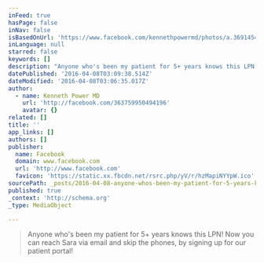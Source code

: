 ```yaml
---
inFeed: true
hasPage: false
inNav: false
isBasedOnUrl: 'https://www.facebook.com/kennethpowermd/photos/a.369145496622308.1073741830.363759950494196/369145486622309/?type=3'
inLanguage: null
starred: false
keywords: []
description: "Anyone who's been my patient for 5+ years knows this LPN! Now you can reach Sara via email and skip the phones, by signing up for our patient portal!"
datePublished: '2016-04-08T03:09:38.514Z'
dateModified: '2016-04-08T03:06:35.017Z'
author:
  - name: Kenneth Power MD
    url: 'http://facebook.com/363759950494196'
    avatar: {}
related: []
title: ''
app_links: []
authors: []
publisher:
  name: Facebook
  domain: www.facebook.com
  url: 'http://www.facebook.com'
  favicon: 'https://static.xx.fbcdn.net/rsrc.php/yV/r/hzMapiNYYpW.ico'
sourcePath: _posts/2016-04-08-anyone-whos-been-my-patient-for-5-years-knows-this-lpn-no.md
published: true
_context: 'http://schema.org'
_type: MediaObject

---
```

> Anyone who's been my patient for 5+ years knows this LPN! Now you can reach Sara via email and skip the phones, by signing up for our patient portal!